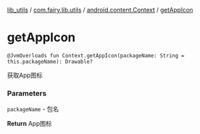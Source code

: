 [lib_utils](../../index.md) / [com.fairy.lib.utils](../index.md) / [android.content.Context](index.md) / [getAppIcon](./get-app-icon.md)

# getAppIcon

`@JvmOverloads fun Context.getAppIcon(packageName: String = this.packageName): Drawable?`

获取App图标

### Parameters

`packageName` - 包名

**Return**
App图标

